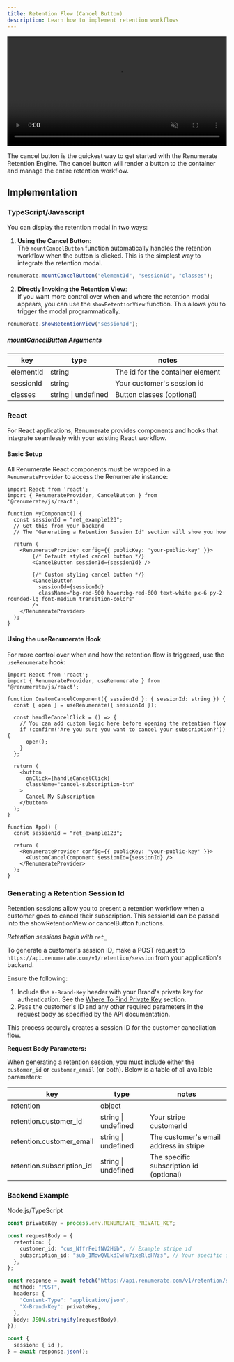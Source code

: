 ```yaml
---
title: Retention Flow (Cancel Button)
description: Learn how to implement retention workflows
---
```


<video width="100%" autoplay muted loop>
  <source src="/cancel-button.mp4" type="video/mp4">
  Your browser does not support the video tag.
</video>

The cancel button is the quickest way to get started with the Renumerate Retention Engine. The cancel button will render a button to the container and manage the entire retention workflow.

## Implementation

### TypeScript/Javascript
You can display the retention modal in two ways:

1. **Using the Cancel Button**:  
  The `mountCancelButton` function automatically handles the retention workflow when the button is clicked. This is the simplest way to integrate the retention modal.

  ```typescript
  renumerate.mountCancelButton("elementId", "sessionId", "classes");
  ```

2. **Directly Invoking the Retention View**:  
  If you want more control over when and where the retention modal appears, you can use the `showRetentionView` function. This allows you to trigger the modal programmatically.

  ```typescript
  renumerate.showRetentionView("sessionId");
  ```

##### mountCancelButton Arguments

| key       | type                | notes                            |
| --------- | ------------------- | -------------------------------- |
| elementId | string              | The id for the container element |
| sessionId | string              | Your customer's session id       |
| classes   | string \| undefined | Button classes (optional)        |

### React

For React applications, Renumerate provides components and hooks that integrate seamlessly with your existing React workflow.

#### Basic Setup

All Renumerate React components must be wrapped in a `RenumerateProvider` to access the Renumerate instance:

```tsx
import React from 'react';
import { RenumerateProvider, CancelButton } from '@renumerate/js/react';

function MyComponent() {
  const sessionId = "ret_example123"; 
  // Get this from your backend
  // The "Generating a Retention Session Id" section will show you how

  return (
    <RenumerateProvider config={{ publicKey: 'your-public-key' }}>
        {/* Default styled cancel button */}
        <CancelButton sessionId={sessionId} />
        
        {/* Custom styling cancel button */}
        <CancelButton 
          sessionId={sessionId}
          className="bg-red-500 hover:bg-red-600 text-white px-6 py-2 rounded-lg font-medium transition-colors"
        />
    </RenumerateProvider>
  );
}
```

#### Using the useRenumerate Hook
For more control over when and how the retention flow is triggered, use the `useRenumerate` hook:
```tsx
import React from 'react';
import { RenumerateProvider, useRenumerate } from '@renumerate/js/react';

function CustomCancelComponent({ sessionId }: { sessionId: string }) {
  const { open } = useRenumerate({ sessionId });

  const handleCancelClick = () => {
    // You can add custom logic here before opening the retention flow
    if (confirm('Are you sure you want to cancel your subscription?')) {
      open();
    }
  };

  return (
    <button 
      onClick={handleCancelClick}
      className="cancel-subscription-btn"
    >
      Cancel My Subscription
    </button>
  );
}

function App() {
  const sessionId = "ret_example123";

  return (
    <RenumerateProvider config={{ publicKey: 'your-public-key' }}>
      <CustomCancelComponent sessionId={sessionId} />
    </RenumerateProvider>
  );
}
```

### Generating a Retention Session Id

Retention sessions allow you to present a retention workflow when a customer goes to cancel their subscription. This sessionId can be passed into the showRetentionView or cancelButton functions.

*Retention sessions begin with `ret_`*

To generate a customer's session ID, make a POST request to `https://api.renumerate.com/v1/retention/session` from your application's backend.

Ensure the following:

1. Include the `X-Brand-Key` header with your Brand's private key for authentication. See the [Where To Find Private Key](../how-to/#how-to-find-your-brand-private-key-x-brand-key) section.
2. Pass the customer's ID and any other required parameters in the request body as specified by the API documentation.

This process securely creates a session ID for the customer cancellation flow.

**Request Body Parameters:**

When generating a retention session, you must include either the `customer_id` or `customer_email` (or both). Below is a table of all available parameters:

| key                          | type                        | notes                                   |
| ---------------------------- | --------------------------- | --------------------------------------- |
| retention                 | object                      |                                         |
| retention.customer_id     | string \| undefined         | Your stripe customerId                  |
| retention.customer_email  | string \| undefined         | The customer's email address in stripe  |
| retention.subscription_id | string \| undefined         | The specific subscription id (optional) |

### Backend Example
Node.js/TypeScript

```typescript
const privateKey = process.env.RENUMERATE_PRIVATE_KEY;

const requestBody = {
  retention: {
    customer_id: "cus_NffrFeUfNV2Hib", // Example stripe id
    subscription_id: "sub_1MowQVLkdIwHu7ixeRlqHVzs", // Your specific subscription
  },
};

const response = await fetch("https://api.renumerate.com/v1/retention/session", {
  method: "POST",
  headers: {
    "Content-Type": "application/json",
    "X-Brand-Key": privateKey,
  },
  body: JSON.stringify(requestBody),
});

const {
  session: { id },
} = await response.json();
```